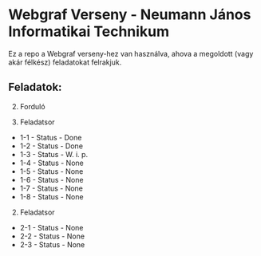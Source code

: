 # Webgraf Verseny - Neumann János Informatikai Technikum

Ez a repo a Webgraf verseny-hez van használva, ahova a megoldott (vagy akár félkész) feladatokat felrakjuk.

## Feladatok:

2. Forduló

1. Feladatsor
  * 1-1 - Status - Done
  * 1-2 - Status - Done
  * 1-3 - Status - W. i. p.
  * 1-4 - Status - None
  * 1-5 - Status - None
  * 1-6 - Status - None
  * 1-7 - Status - None
  * 1-8 - Status - None
2. Feladatsor
  * 2-1 - Status - None
  * 2-2 - Status - None
  * 2-3 - Status - None